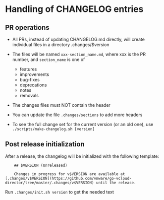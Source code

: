 # Handling of CHANGELOG entries

## PR operations

* All PRs, instead of updating CHANGELOG.md directly, will create individual files in a directory .changes/$version 
* The files will be named `xxx-section_name.md`, where xxx is the PR number, and `section_name` is one of 
    * features
    * improvements
    * bug-fixes
    * deprecations
    * notes
    * removals

* The changes files must NOT contain the header

* You can update the file `.changes/sections` to add more headers
* To see the full change set for the current version (or an old one), use `./scripts/make-changelog.sh [version]`


## Post release initialization
   
After a release, the changelog will be initialized with the following template:
 
```
    ## $VERSION (Unreleased)

    Changes in progress for v$VERSION are available at [.changes/v$VERSION](https://github.com/vmware/go-vcloud-director/tree/master/.changes/v$VERSION) until the release.
```

Run `.changes/init.sh version` to get the needed text
